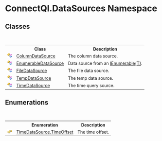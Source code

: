 # ConnectQl.DataSources Namespace

## Classes
&nbsp;<table><tr><th></th><th>Class</th><th>Description</th></tr><tr><td>![Public class](media/pubclass.gif "Public class")</td><td><a href="T_ConnectQl_DataSources_ColumnDataSource">ColumnDataSource</a></td><td>
The column data source.</td></tr><tr><td>![Public class](media/pubclass.gif "Public class")</td><td><a href="T_ConnectQl_DataSources_EnumerableDataSource">EnumerableDataSource</a></td><td>
Data source from an <a href="http://msdn2.microsoft.com/en-us/library/9eekhta0" target="_blank">IEnumerable(T)</a>.</td></tr><tr><td>![Public class](media/pubclass.gif "Public class")</td><td><a href="T_ConnectQl_DataSources_FileDataSource">FileDataSource</a></td><td>
The file data source.</td></tr><tr><td>![Public class](media/pubclass.gif "Public class")</td><td><a href="T_ConnectQl_DataSources_TempDataSource">TempDataSource</a></td><td>
The temp data source.</td></tr><tr><td>![Public class](media/pubclass.gif "Public class")</td><td><a href="T_ConnectQl_DataSources_TimeDataSource">TimeDataSource</a></td><td>
The time query source.</td></tr></table>

## Enumerations
&nbsp;<table><tr><th></th><th>Enumeration</th><th>Description</th></tr><tr><td>![Public enumeration](media/pubenumeration.gif "Public enumeration")</td><td><a href="T_ConnectQl_DataSources_TimeDataSource_TimeOffset">TimeDataSource.TimeOffset</a></td><td>
The time offset.</td></tr></table>&nbsp;
